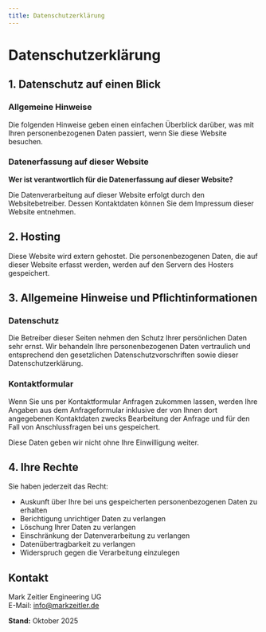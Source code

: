 ```yaml
---
title: Datenschutzerklärung
---
```


# Datenschutzerklärung

## 1. Datenschutz auf einen Blick

### Allgemeine Hinweise
Die folgenden Hinweise geben einen einfachen Überblick darüber, was mit Ihren personenbezogenen Daten passiert, wenn Sie diese Website besuchen.

### Datenerfassung auf dieser Website
**Wer ist verantwortlich für die Datenerfassung auf dieser Website?**

Die Datenverarbeitung auf dieser Website erfolgt durch den Websitebetreiber. Dessen Kontaktdaten können Sie dem Impressum dieser Website entnehmen.

## 2. Hosting

Diese Website wird extern gehostet. Die personenbezogenen Daten, die auf dieser Website erfasst werden, werden auf den Servern des Hosters gespeichert.

## 3. Allgemeine Hinweise und Pflichtinformationen

### Datenschutz
Die Betreiber dieser Seiten nehmen den Schutz Ihrer persönlichen Daten sehr ernst. Wir behandeln Ihre personenbezogenen Daten vertraulich und entsprechend den gesetzlichen Datenschutzvorschriften sowie dieser Datenschutzerklärung.

### Kontaktformular
Wenn Sie uns per Kontaktformular Anfragen zukommen lassen, werden Ihre Angaben aus dem Anfrageformular inklusive der von Ihnen dort angegebenen Kontaktdaten zwecks Bearbeitung der Anfrage und für den Fall von Anschlussfragen bei uns gespeichert.

Diese Daten geben wir nicht ohne Ihre Einwilligung weiter.

## 4. Ihre Rechte

Sie haben jederzeit das Recht:
- Auskunft über Ihre bei uns gespeicherten personenbezogenen Daten zu erhalten
- Berichtigung unrichtiger Daten zu verlangen
- Löschung Ihrer Daten zu verlangen
- Einschränkung der Datenverarbeitung zu verlangen
- Datenübertragbarkeit zu verlangen
- Widerspruch gegen die Verarbeitung einzulegen

## Kontakt

Mark Zeitler Engineering UG  
E-Mail: info@markzeitler.de

**Stand:** Oktober 2025